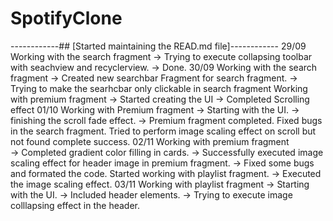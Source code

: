 # SpotifyClone
------------## [Started maintaining the READ.md file]------------
29/09
  Working with the search fragment
  -> Trying to execute collapsing toolbar with seachview and recyclerview.
  -> Done.
30/09
  Working with the search fragment
  -> Created new searchbar Fragment for search fragment.
  -> Trying to make the searhcbar only clickable in search fragment
  Working with premium fragment
  -> Started creating the UI
  -> Completed Scrolling effect
01/10
  Working with Premium fragment
  -> Starting with the UI.
  -> finishing the scroll fade effect.
  -> Premium fragment completed.
  Fixed bugs in the search fragment.
  Tried to perform image scaling effect on scroll but not found complete success.
02/11
  Working with premium fragment  
  -> Completed gradient color filling in cards.
  -> Successfully executed image scaling effect for header image in premium fragment.
  -> Fixed some bugs and formated the code.
  Started working with playlist fragment.
  -> Executed the image scaling effect.
03/11
  Working with playlist fragment
  -> Starting with the UI.
  -> Included header elements.
  -> Trying to execute image colllapsing effect in the header.

